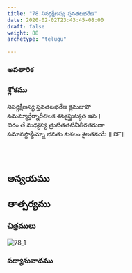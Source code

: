 ```yaml
---
title: "78.నిసర్గక్షీణస్య స్తనతటభరేణ"
date: 2020-02-02T23:43:45-08:00
draft: false
weight: 88
archetype: "telugu"

---
```


### అవతారిక


### శ్లోకము

నిసర్గక్షీణస్య స్తనతటభరేణ క్లమజుషో
<br/>నమన్మూర్తేర్నారీతిలక శనకైస్త్రుట్యత ఇవ ।
<br/>చిరం తే మధ్యస్య త్రుటితతటినీతీరతరుణా
<br/>సమావస్థాస్థేమ్నో భవతు కుశలం శైలతనయే ॥ ౭౯॥
<br/>

<br/><br/>

## అన్వయము 


## తాత్పర్యము 

### చిత్రములు 

![78_1](/images/sl/manual/SL_V78.jpg)

### పద్యానువాదము

